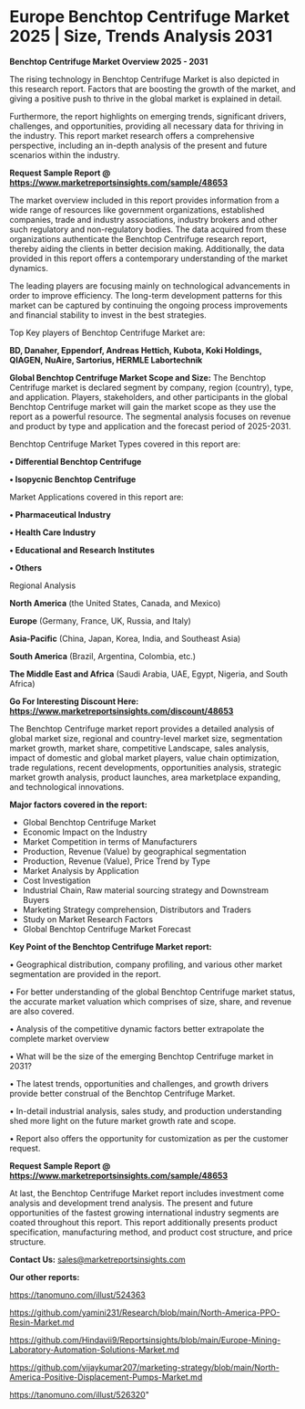 # Europe Benchtop Centrifuge Market 2025 | Size, Trends Analysis 2031

<Strong> Benchtop Centrifuge Market Overview 2025 - 2031</strong>

The rising technology in Benchtop Centrifuge Market is also depicted in this research report. Factors that are boosting the growth of the market, and giving a positive push to thrive in the global market is explained in detail.

Furthermore, the report highlights on emerging trends, significant drivers, challenges, and opportunities, providing all necessary data for thriving in the industry. This report market research offers a comprehensive perspective, including an in-depth analysis of the present and future scenarios within the industry.

<strong>Request Sample Report @ <a href=https://www.marketreportsinsights.com/sample/48653>https://www.marketreportsinsights.com/sample/48653</a></strong>

The market overview included in this report provides information from a wide range of resources like government organizations, established companies, trade and industry associations, industry brokers and other such regulatory and non-regulatory bodies. The data acquired from these organizations authenticate the Benchtop Centrifuge research report, thereby aiding the clients in better decision making. Additionally, the data provided in this report offers a contemporary understanding of the market dynamics.

The leading players are focusing mainly on technological advancements in order to improve efficiency. The long-term development patterns for this market can be captured by continuing the ongoing process improvements and financial stability to invest in the best strategies.

Top Key players of Benchtop Centrifuge Market are:

<strong>BD, Danaher, Eppendorf, Andreas Hettich, Kubota, Koki Holdings, QIAGEN, NuAire, Sartorius, HERMLE Labortechnik</strong>

<strong><b>Global Benchtop Centrifuge Market Scope and Size:</b></strong>
The Benchtop Centrifuge market is declared segment by company, region (country), type, and application. Players, stakeholders, and other participants in the global Benchtop Centrifuge market will gain the market scope as they use the report as a powerful resource. The segmental analysis focuses on revenue and product by type and application and the forecast period of 2025-2031.

Benchtop Centrifuge Market Types covered in this report are:

<strong>•  Differential Benchtop Centrifuge

•  Isopycnic Benchtop Centrifuge</strong>

Market Applications covered in this report are:

<strong>•  Pharmaceutical Industry

•  Health Care Industry

•  Educational and Research Institutes

•  Others</strong> 

Regional Analysis

<strong>North America</strong> (the United States, Canada, and Mexico)

<strong>Europe</strong> (Germany, France, UK, Russia, and Italy)

<strong>Asia-Pacific</strong> (China, Japan, Korea, India, and Southeast Asia)

<strong>South America</strong> (Brazil, Argentina, Colombia, etc.)

<strong>The Middle East and Africa</strong> (Saudi Arabia, UAE, Egypt, Nigeria, and South Africa)

<strong>Go For Interesting Discount Here: <a href=https://www.marketreportsinsights.com/discount/48653>https://www.marketreportsinsights.com/discount/48653</a></strong>

The Benchtop Centrifuge market report provides a detailed analysis of global market size, regional and country-level market size, segmentation market growth, market share, competitive Landscape, sales analysis, impact of domestic and global market players, value chain optimization, trade regulations, recent developments, opportunities analysis, strategic market growth analysis, product launches, area marketplace expanding, and technological innovations.

<strong><b>Major factors covered in the report:</b></strong>
<ul>
  <li>Global Benchtop Centrifuge Market </li>
  <li>Economic Impact on the Industry</li>
  <li>Market Competition in terms of Manufacturers</li>
  <li>Production, Revenue (Value) by geographical segmentation</li>
  <li>Production, Revenue (Value), Price Trend by Type</li>
  <li>Market Analysis by Application</li>
  <li>Cost Investigation</li>
  <li>Industrial Chain, Raw material sourcing strategy and Downstream Buyers</li>
  <li>Marketing Strategy comprehension, Distributors and Traders</li>
  <li>Study on Market Research Factors</li>
  <li>Global Benchtop Centrifuge Market Forecast</li>
</ul>

<strong><b>Key Point of the Benchtop Centrifuge Market report:</b></strong>

• Geographical distribution, company profiling, and various other market segmentation are provided in the report.

• For better understanding of the global Benchtop Centrifuge market status, the accurate market valuation which comprises of size, share, and revenue are also covered.

• Analysis of the competitive dynamic factors better extrapolate the complete market overview

• What will be the size of the emerging Benchtop Centrifuge market in 2031?

• The latest trends, opportunities and challenges, and growth drivers provide better construal of the Benchtop Centrifuge Market.

• In-detail industrial analysis, sales study, and production understanding shed more light on the future market growth rate and scope.

• Report also offers the opportunity for customization as per the customer request.

<strong>Request Sample Report @ <a href=https://www.marketreportsinsights.com/sample/48653>https://www.marketreportsinsights.com/sample/48653</a></strong>

At last, the Benchtop Centrifuge Market report includes investment come analysis and development trend analysis. The present and future opportunities of the fastest growing international industry segments are coated throughout this report. This report additionally presents product specification, manufacturing method, and product cost structure, and price structure.

<strong>Contact Us:</strong>
sales@marketreportsinsights.com

<strong>Our other reports:</strong>

<a href=https://tanomuno.com/illust/524363>https://tanomuno.com/illust/524363</a>

<a href=https://github.com/yamini231/Research/blob/main/North-America-PPO-Resin-Market.md>https://github.com/yamini231/Research/blob/main/North-America-PPO-Resin-Market.md</a>

<a href=https://github.com/Hindavii9/Reportsinsights/blob/main/Europe-Mining-Laboratory-Automation-Solutions-Market.md>https://github.com/Hindavii9/Reportsinsights/blob/main/Europe-Mining-Laboratory-Automation-Solutions-Market.md</a>

<a href=https://github.com/vijaykumar207/marketing-strategy/blob/main/North-America-Positive-Displacement-Pumps-Market.md>https://github.com/vijaykumar207/marketing-strategy/blob/main/North-America-Positive-Displacement-Pumps-Market.md</a>

<a href=https://tanomuno.com/illust/526320>https://tanomuno.com/illust/526320</a>"
